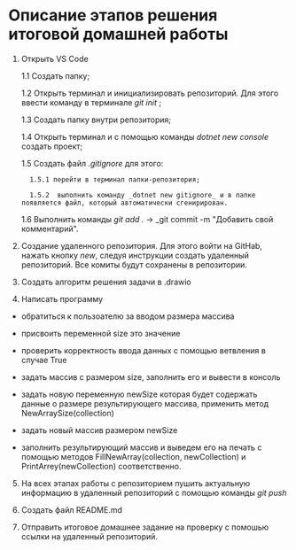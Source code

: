 # Описание этапов решения итоговой домашней работы #
1. Открыть VS Code

   1.1  Создать папку;

   1.2 Открыть терминал и инициализировать репозиторий. Для этого ввести команду в терминале _git init_ ;

   1.3 Создать папку внутри репозитория;

   1.4 Открыть терминал и с помощью команды _dotnet new console_ создать проект;

   1.5 Создать файл _.gitignore_ для этого:

         1.5.1 перейти в терминал папки-репозитория;

         1.5.2  выполнить команду _dotnet new gitignore_ и в папке появляется файл, который автоматически сгенирирован.

   1.6 Выполнить команды _git add ._  -> _git commit -m "Добавить свой комментарий".

2. Создание удаленного репозитория. Для этого войти на GitHab, нажать кнопку _new_, следуя инструкции создать удаленный репозиторий. Все комиты будут сохранены в репозитории.

3. Создать алгоритм решения задачи в .drawio 
4. Написать программу 
  * обратиться к пользоателю за вводом размера массива

  * присвоить переменной size это значение

  * проверить корректность ввода данных с помощью ветвления в случае True

  * задать массив с размером size, заполнить его и вывести в консоль

  * задать новую переменную newSize которая будет содержать данные о размере  результирующего массива, применить метод  NewArraySize(collection)

  * задать новый массив размером newSize

  * заполнить результирующий массив и выведем его на печать с помощью методов FillNewArray(collection, newCollection) и PrintArrey(newCollection) соответственно.

  5. На всех этапах работы с репозиторием пушить актуальную информацию в удаленный репозиторий с помощью команды _git push_

  6. Создать файл README.md
  
  7. Отправить итоговое домашнее задание на проверку с помошью ссылки на удаленный репозиторий.
